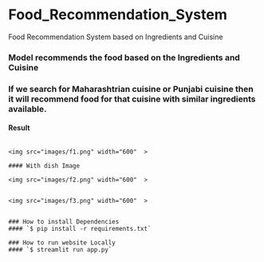 # Food_Recommendation_System
Food Recommendation System based on Ingredients and Cuisine

### Model recommends the food based on the Ingredients and Cuisine
### If we search for Maharashtrian cuisine or Punjabi cuisine then it will recommend food for that cuisine with similar ingredients available.


#### Result

```

<img src="images/f1.png" width="600"  >

#### With dish Image

<img src="images/f2.png" width="600"  >


<img src="images/f3.png" width="600"  >


```





```
### How to install Dependencies
#### `$ pip install -r requirements.txt`
```
```
### How to run website Locally
#### `$ streamlit run app.py`
```
